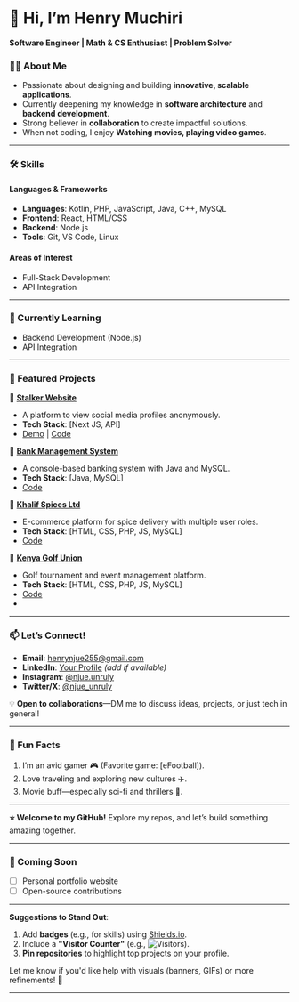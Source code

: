 # 👋 Hi, I’m Henry Muchiri  
**Software Engineer | Math & CS Enthusiast | Problem Solver**  

### 👨‍💻 About Me  
- Passionate about designing and building **innovative, scalable applications**.  
- Currently deepening my knowledge in **software architecture** and **backend development**.  
- Strong believer in **collaboration** to create impactful solutions.  
- When not coding, I enjoy **Watching movies, playing video games**.  

---

### 🛠️ Skills  
#### Languages & Frameworks  
- **Languages**: Kotlin, PHP, JavaScript, Java, C++, MySQL  
- **Frontend**: React, HTML/CSS  
- **Backend**: Node.js  
- **Tools**: Git, VS Code, Linux  

#### Areas of Interest  
- Full-Stack Development  
- API Integration  

---

### 🌱 Currently Learning  
- Backend Development (Node.js)  
- API Integration  

---

### 💼 Featured Projects  

🔹 **[Stalker Website](https://stalker-sable.vercel.app/)**  
   - A platform to view social media profiles anonymously.  
   - **Tech Stack**: [Next JS, API]  
   - [Demo](https://stalker-sable.vercel.app/) | [Code](https://github.com/henry2547/stalker)  

🔹 **[Bank Management System](https://github.com/henry2547/BankManagementSystem)**  
   - A console-based banking system with Java and MySQL.  
   - **Tech Stack**: [Java, MySQL]  
   - [Code](https://github.com/henry2547/BankManagementSystem)  

🔹 **[Khalif Spices Ltd](https://github.com/henry2547/khalif)**  
   - E-commerce platform for spice delivery with multiple user roles.  
   - **Tech Stack**: [HTML, CSS, PHP, JS, MySQL]    
   - [Code](https://github.com/henry2547/khalif)  

🔹 **[Kenya Golf Union](https://github.com/henry2547/kgu)**  
   - Golf tournament and event management platform.  
   - **Tech Stack**: [HTML, CSS, PHP, JS, MySQL]  
   - [Code](https://github.com/henry2547/kgu)
   - 
---

### 📫 Let’s Connect!  
- **Email**: [henrynjue255@gmail.com](mailto:henrynjue255@gmail.com)  
- **LinkedIn**: [Your Profile](link) *(add if available)*  
- **Instagram**: [@njue.unruly](https://instagram.com/njue.unruly)  
- **Twitter/X**: [@njue_unruly](https://twitter.com/njue_unruly)  

💡 **Open to collaborations**—DM me to discuss ideas, projects, or just tech in general!  

---

### 🎯 Fun Facts  
1. I’m an avid gamer 🎮 (Favorite game: [eFootball]).  
2. Love traveling and exploring new cultures ✈️.  
3. Movie buff—especially sci-fi and thrillers 🍿.  

---

**⭐ Welcome to my GitHub!** Explore my repos, and let’s build something amazing together.  

--- 

### 🔨 Coming Soon  
- [ ] Personal portfolio website  
- [ ] Open-source contributions  

---  

**Suggestions to Stand Out**:  
1. Add **badges** (e.g., for skills) using [Shields.io](https://shields.io/).  
2. Include a **"Visitor Counter"** (e.g., ![Visitors](https://visitor-badge.glitch.me/badge?page_id=henry2547.henry2547)).  
3. **Pin repositories** to highlight top projects on your profile.  

Let me know if you'd like help with visuals (banners, GIFs) or more refinements! 🚀  

---
